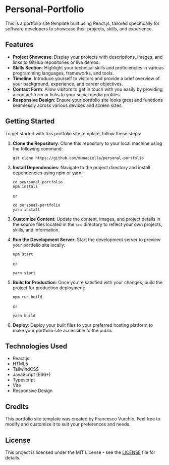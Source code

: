 # Personal-Portfolio

This is a portfolio site template built using React.js, tailored specifically for software developers to showcase their projects, skills, and experience.

## Features

- **Project Showcase**: Display your projects with descriptions, images, and links to GitHub repositories or live demos.
- **Skills Section**: Highlight your technical skills and proficiencies in various programming languages, frameworks, and tools.
- **Timeline**: Introduce yourself to visitors and provide a brief overview of your background, experience, and career objectives.
- **Contact Form**: Allow visitors to get in touch with you easily by providing a contact form or links to your social media profiles.
- **Responsive Design**: Ensure your portfolio site looks great and functions seamlessly across various devices and screen sizes.

## Getting Started

To get started with this portfolio site template, follow these steps:

1. **Clone the Repository**: Clone this repository to your local machine using the following command:

   ```
   git clone https://github.com/munaciella/personal-portfolio
   ```

2. **Install Dependencies**: Navigate to the project directory and install dependencies using npm or yarn:

   ```
   cd pewrsonal-portfolio
   npm install
   ```

   or

   ```
   cd personal-portfolio
   yarn install
   ```

3. **Customize Content**: Update the content, images, and project details in the source files located in the `src` directory to reflect your own projects, skills, and information.

4. **Run the Development Server**: Start the development server to preview your portfolio site locally:

   ```
   npm start
   ```

   or

   ```
   yarn start
   ```

5. **Build for Production**: Once you're satisfied with your changes, build the project for production deployment:

   ```
   npm run build
   ```

   or

   ```
   yarn build
   ```

6. **Deploy**: Deploy your built files to your preferred hosting platform to make your portfolio site accessible to the public.

## Technologies Used

- React.js
- HTML5
- TailwindCSS
- JavaScript (ES6+)
- Typescript
- Vite
- Responsive Design

## Credits

This portfolio site template was created by Francesco Vurchio. Feel free to modify and customize it to suit your preferences and needs.

## License

This project is licensed under the MIT License - see the [LICENSE](LICENSE) file for details.